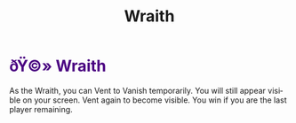 ﻿---
lang: en-US
title: Wraith
prev: Werewolf
next: Agitator
---

# <font color="#4b0082">ðŸ©» <b>Wraith</b></font> <Badge text="Killing" type="tip" vertical="middle"/>

As the Wraith, you can Vent to Vanish temporarily. You will still appear visible on your screen. Vent again to become visible. You win if you are the last player remaining.<br>

